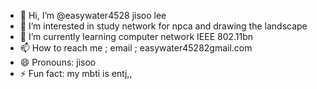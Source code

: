 - 👋 Hi, I’m @easywater4528 jisoo lee
- 👀 I’m interested in study network for npca and drawing the landscape
- 🌱 I’m currently learning computer network IEEE 802.11bn
- 📫 How to reach me ; email ; easywater45282gmail.com
- 😄 Pronouns: jisoo
- ⚡ Fun fact: my mbti is entj,,

<!---
easywater4528/easywater4528 is a ✨ special ✨ repository because its `README.md` (this file) appears on your GitHub profile.
You can click the Preview link to take a look at your changes.
--->
